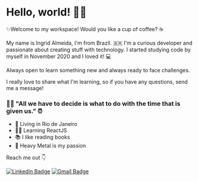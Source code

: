 # Hello, world! 👋✨

✨Welcome to my workspace! Would you like a cup of coffee? ☕

My name is Ingrid Almeida, I'm from Brazil. 🇧🇷 I'm a curious developer and passionate about creating stuff with technology. I started studying code by myself in November 2020 and I loved it! 💻

Always open to learn something new and always ready to face challenges. 

I really love to share what I'm learning, so if you have any questions, send me a message!

### 🧙‍♂️ "All we have to decide is what to do with the time that is given us.” ⏰

- 📍 Living in Rio de Janeiro
- 👨‍💻 Learning ReactJS
- 📚 I like reading books
- 🎵 Heavy Metal is my passion


Reach me out 👇

[![Linkedin Badge](https://img.shields.io/badge/-Ingrid%20Almeida-blue?style=flat-square&logo=Linkedin&logoColor=white&link=https://www.linkedin.com/in/ingridsjalmeida-48402b141/)](https://www.linkedin.com/in/ingridsjalmeida/) [![Gmail Badge](https://img.shields.io/badge/-ingridsjalmeida@gmail.com-c14438?style=flat-square&logo=Gmail&logoColor=white&link=mailto:ingridsjalmeida@gmail.com)](mailto:ingridsjalmeida@gmail.com) 
